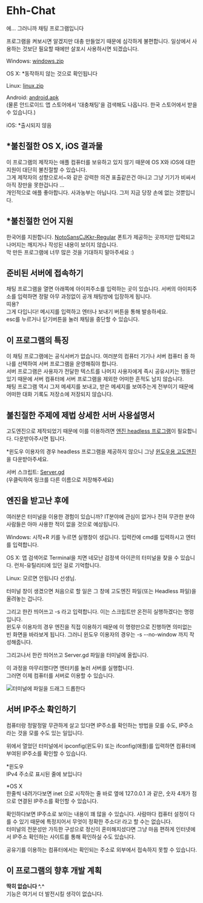 # Ehh-Chat
에... 그러니까 채팅 프로그램입니다

프로그램을 켜보시면 알겠지만 대충 만들었기 때문에 심각하게 불편합니다. 일상에서 사용하는 것보단 필요할 때에만 살포시 사용하시면 되겠습니다.

Windows: [windows.zip](https://github.com/is2you2/ehh_chat/raw/master/exports/windows.zip)

OS X: *동작하지 않는 것으로 확인됩니다

Linux: [linux.zip](https://github.com/is2you2/ehh_chat/raw/master/exports/linux.zip)

Android: [android.apk](https://github.com/is2you2/ehh_chat/raw/master/exports/simple_chatting.apk)
<br>(물론 안드로이드 앱 스토어에서 '대충채팅'을 검색해도 나옵니다. 한국 스토어에서 받을 수 있습니다.)

iOS: *출시되지 않음

## *불친절한 OS X, iOS 결과물
이 프로그램의 제작자는 애플 컴퓨터를 보유하고 있지 않기 때문에 OS X와 iOS에 대한 지원이 대단히 불친절할 수 있습니다.<br>그게 제작자의 성향으로서~와 같은 강력한 의견 표출같은건 아니고 그냥 기기가 비싸서 아직 장만을 못한겁니다 ...<br>
개인적으로 애플 좋아합니다. 사과농부는 아닙니다. 그저 지금 당장 손에 없는 것뿐입니다.

## *불친절한 언어 지원
한국어를 지원합니다. [NotoSansCJKkr-Regular](https://www.google.com/get/noto/#sans-kore) 폰트가 제공하는 곳까지만 입력되고 나머지는 깨지거나 작성된 내용이 보이지 않습니다.<br>막 만든 프로그램에 너무 많은 것을 기대하지 말아주세요 :)

## 준비된 서버에 접속하기
채팅 프로그램을 열면 아래쪽에 아이피주소를 입력하는 곳이 있습니다. 서버의 아이피주소를 입력하면 정말 아무 과정없이 공개 채팅방에 입장하게 됩니다.
<br>띠용?
<br>그게 다입니다! 메시지를 입력하고 엔터나 보내기 버튼을 통해 발송하세요.
<br>esc를 누르거나 닫기버튼을 눌러 채팅을 중단할 수 있습니다.

## 이 프로그램의 특징
이 채팅 프로그램에는 공식서버가 없습니다. 여러분의 컴퓨터 기기나 서버 컴퓨터 중 하나를 선택하여 서버 프로그램을 운영해줘야 합니다.
<br>서버 프로그램은 사용자가 전달한 텍스트를 나머지 사용자에게 즉시 공유시키는 행동만 있기 때문에 서버 컴퓨터에 서버 프로그램을 제외한 어떠한 흔적도 남지 않습니다.
<br>채팅 프로그램 역시 그저 메세지를 보내고, 받은 메세지를 보여주는게 전부이기 때문에 어떠한 대화 기록도 저장소에 저장되지 않습니다.

## 불친절한 주제에 제법 상세한 서버 사용설명서
고도엔진으로 제작되었기 때문에 이를 이용하려면 [엔진 headless 프로그램](https://godotengine.org/download/server)이 필요합니다. 다운받아주시면 됩니다.

*윈도우 이용자의 경우 headless 프로그램을 제공하지 않으니 그냥 [윈도우용 고도엔진](https://godotengine.org/download/windows)을 다운받아주세요.

서버 스크립트: [Server.gd](https://github.com/is2you2/ehh_chat/raw/master/server_side/Server.gd)
<br>(우클릭하여 링크를 다른 이름으로 저장해주세요)

## 엔진을 받고난 후에
여러분은 터미널을 이용한 경험이 있습니까? IT분야에 관심이 없거나 전혀 무관한 분야 사람들은 아마 사용한 적이 없을 것으로 예상됩니다.

Windows: 시작+R 키를 누르면 실행창이 생깁니다. 입력칸에 cmd를 입력하시고 엔터를 입력합니다.

OS X: 앱 검색어로 Terminal을 치면 네모난 검정색 아이콘의 터미널을 찾을 수 있습니다. 런처-유틸리티에 있던 걸로 기억합니다.

Linux: 모르면 안됩니다 선생님.

터미널 창이 생겼으면 처음으로 할 일은 그 창에 고도엔진 파일(또는 Headless 파일)을 올려놓는 겁니다.

그리고 한칸 띄어쓰고 -s 라고 입력합니다. 이는 스크립트만 온전히 실행하겠다는 명령입니다.
<br>윈도우 이용자의 경우 엔진을 직접 이용하기 때문에 이 명령만으로 진행하면 의미없는 빈 화면을 바라보게 됩니다. 그러니 윈도우 이용자의 경우는 -s --no-window 까지 작성해줍니다.

그리고나서 한칸 띄어쓰고 Server.gd 파일을 터미널에 올립니다.

이 과정을 마무리했다면 엔터키를 눌러 서버를 실행합니다.
<br>그러면 이제 컴퓨터를 서버로 이용할 수 있습니다.

![터미널에 파일을 드래그 드롭한다](./documentation_images/server.gif)

## 서버 IP주소 확인하기
컴퓨터랑 정말정말 무관하게 살고 있다면 IP주소를 확인하는 방법을 모를 수도, IP주소라는 것을 모를 수도 있는 일입니다.

위에서 열었던 터미널에서 ipconfig(윈도우) 또는 ifconfig(애플)를 입력하면 컴퓨터에 부여된 IP주소를 확인할 수 있습니다.

*윈도우
<br>IPv4 주소로 표시된 줄에 보입니다

*OS X
<br>한줄씩 내려가다보면 
inet 으로 시작하는 줄 바로 옆에 127.0.0.1 과 같은, 숫자 4개가 점으로 연결된 
IP주소를 확인할 수 있습니다.

확인하다보면 IP주소로 보이는 내용이 꽤 많을 수 있습니다. 사람마다 컴퓨터 설정이 다를 수 있기 때문에 특정지어서 무엇이 정확한 주소다! 라고 할 수는 없습니다.
<br>터미널의 전문성만 가득한 구성으로 정신이 혼미해지셨다면 그냥 마음 편하게 인터넷에서 IP주소 확인하는 사이트를 통해 확인하실 수도 있습니다.

공유기를 이용하는 컴퓨터에서는 확인되는 주소로 외부에서 접속하지 못할 수 있습니다.

## 이 프로그램의 향후 개발 계획
**딱히 없습니다 ^.^**
<br>기능은 여기서 더 발전시킬 생각이 없습니다.
